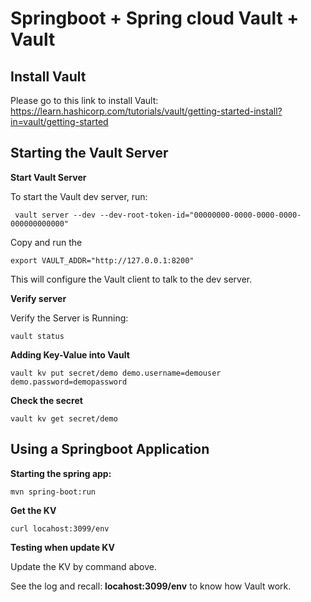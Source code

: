 # Springboot + Spring cloud Vault + Vault

## Install Vault
Please go to this link to install Vault: https://learn.hashicorp.com/tutorials/vault/getting-started-install?in=vault/getting-started

## Starting the Vault Server
**Start Vault Server**

To start the Vault dev server, run:
```
 vault server --dev --dev-root-token-id="00000000-0000-0000-0000-000000000000"
```

Copy and run the
```
export VAULT_ADDR="http://127.0.0.1:8200"
```

This will configure the Vault client to talk to the dev server.

**Verify server**

Verify the Server is Running:
```
vault status
```

**Adding Key-Value into Vault**
```
vault kv put secret/demo demo.username=demouser demo.password=demopassword
```

**Check the secret**
```
vault kv get secret/demo
```

## Using a Springboot Application

**Starting the spring app:**

```
mvn spring-boot:run
```

**Get the KV**

```
curl locahost:3099/env
```

**Testing when update KV**

Update the KV by command above.

See the log and recall: **locahost:3099/env** to know how Vault work.

